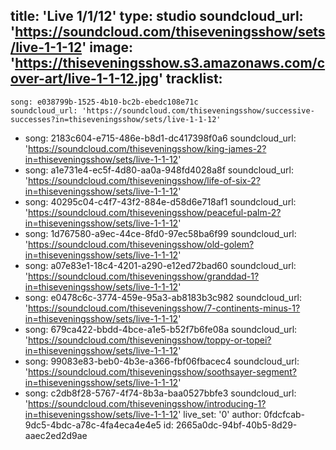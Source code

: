 title: 'Live 1/1/12'
type: studio
soundcloud_url: 'https://soundcloud.com/thiseveningsshow/sets/live-1-1-12'
image: 'https://thiseveningsshow.s3.amazonaws.com/cover-art/live-1-1-12.jpg'
tracklist:
  -
    song: e038799b-1525-4b10-bc2b-ebedc108e71c
    soundcloud_url: 'https://soundcloud.com/thiseveningsshow/successive-successes?in=thiseveningsshow/sets/live-1-1-12'
  -
    song: 2183c604-e715-486e-b8d1-dc417398f0a6
    soundcloud_url: 'https://soundcloud.com/thiseveningsshow/king-james-2?in=thiseveningsshow/sets/live-1-1-12'
  -
    song: a1e731e4-ec5f-4d80-aa0a-948fd4028a8f
    soundcloud_url: 'https://soundcloud.com/thiseveningsshow/life-of-six-2?in=thiseveningsshow/sets/live-1-1-12'
  -
    song: 40295c04-c4f7-43f2-884e-d58d6e718af1
    soundcloud_url: 'https://soundcloud.com/thiseveningsshow/peaceful-palm-2?in=thiseveningsshow/sets/live-1-1-12'
  -
    song: 1d767580-a9ec-44ce-8fd0-97ec58ba6f99
    soundcloud_url: 'https://soundcloud.com/thiseveningsshow/old-golem?in=thiseveningsshow/sets/live-1-1-12'
  -
    song: a07e83e1-18c4-4201-a290-e12ed72bad60
    soundcloud_url: 'https://soundcloud.com/thiseveningsshow/granddad-1?in=thiseveningsshow/sets/live-1-1-12'
  -
    song: e0478c6c-3774-459e-95a3-ab8183b3c982
    soundcloud_url: 'https://soundcloud.com/thiseveningsshow/7-continents-minus-1?in=thiseveningsshow/sets/live-1-1-12'
  -
    song: 679ca422-bbdd-4bce-a1e5-b52f7b6fe08a
    soundcloud_url: 'https://soundcloud.com/thiseveningsshow/toppy-or-topei?in=thiseveningsshow/sets/live-1-1-12'
  -
    song: 99083e83-beb0-4b3e-a366-fbf06fbacec4
    soundcloud_url: 'https://soundcloud.com/thiseveningsshow/soothsayer-segment?in=thiseveningsshow/sets/live-1-1-12'
  -
    song: c2db8f28-5767-4f74-8b3a-baa0527bbfe3
    soundcloud_url: 'https://soundcloud.com/thiseveningsshow/introducing-1?in=thiseveningsshow/sets/live-1-1-12'
live_set: '0'
author: 0fdcfcab-9dc5-4bdc-a78c-4fa4eca4e4e5
id: 2665a0dc-94bf-40b5-8d29-aaec2ed2d9ae
